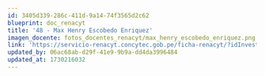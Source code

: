 ```yaml
---
id: 3405d339-286c-411d-9a14-74f3565d2c62
blueprint: doc_renacyt
title: '48 - Max Henry Escobedo Enriquez'
imagen_docente: fotos_docentes_renacyt/max_henry_escobedo_enriquez.png
link: 'https://servicio-renacyt.concytec.gob.pe/ficha-renacyt/?idInvestigador=14059'
updated_by: 06ac68ab-d29f-41e9-9b9a-dd4da3996484
updated_at: 1730216032
---
```

